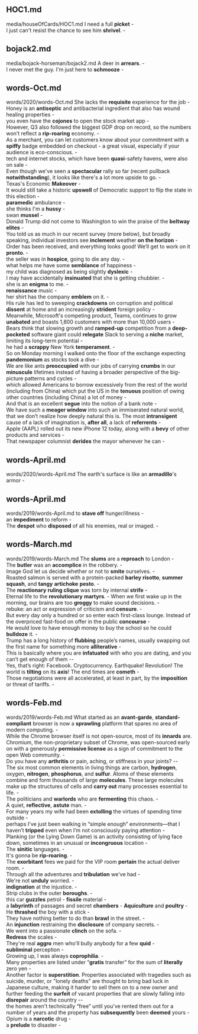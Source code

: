 

## HOC1.md ## 
media/houseOfCards/HOC1.md
I need a full **picket** -  
I just can't resist the chance to see him **shrivel**. -  

## bojack2.md ## 
media/bojack-horseman/bojack2.md
A deer in **arrears**. -  
I never met the guy. I'm just here to **schmooze** -  

## words-Oct.md ## 
words/2020/words-Oct.md
She lacks the **requisite** experience for the job -  
Honey is an **antiseptic** and antibacterial ingredient that also has wound healing properties -  
you even have the **cojones** to open the stock market app -  
However, Q3 also followed the biggest GDP drop on record, so the numbers won’t reflect a **rip-roaring** economy. -  
As a merchant, you can let customers know about your commitment with a **spiffy** badge embedded on checkout - a great visual, especially if your audience is eco-conscious. -  
tech and internet stocks, which have been **quasi**-safety havens, were also on sale -  
Even though we've seen a **spectacular** rally so far (recent pullback **notwithstanding**), it looks like there's a lot more upside to go. -  
Texas's Economic **Makeover** -  
It would still take a historic **upswell** of Democratic support to flip the state in this election -  
**paramedic** ambulance -  
she thinks I'm a **hussy** -  
swan **mussel** -  
Donald Trump did not come to Washington to win the praise of the **beltway elites** -  
You told us as much in our recent survey (more below), but broadly speaking, individual investors see **inclement** weather **on the horizon** -  
Order has been received, and everything looks good! We’ll get to work on it **pronto**. -  
the seller was in **hospice**, going to die any day. -  
what helps me have some **semblance** of happiness -  
my child was diagnosed as being slightly **dyslexic** -  
I may have accidentally **insinuated** that she is getting chubbier. -  
she is an **enigma** to me. -  
**renaissance** music -   
her shirt has the company **emblem** on it. -  
His rule has led to sweeping **crackdowns** on corruption and political **dissent** at home and an increasingly **strident** foreign policy -  
Meanwhile, Microsoft's competing product, Teams, continues to grow **unabated** and boasts 1,800 customers with more than 10,000 users -  
Bears think that slowing growth and **ramped-up** competition from a **deep-pocketed** software giant could **relegate** Slack to serving a **niche** market, limiting its long-term potential -  
he had a **scrappy** New York **temperament**. -  
So on Monday morning I walked onto the floor of the exchange expecting **pandemonium** as stocks took a dive -  
We are like ants **preoccupied** with our jobs of carrying **crumbs** in our **minuscule** lifetimes instead of having a broader perspective of the big-picture patterns and cycles -  
which allowed Americans to borrow excessively from the rest of the world (including from China) which put the US in the **tenuous** position of owing other countries (including China) a lot of money -  
And that is an excellent **segue** into the notion of a bank note -  
We have such a **meager window** into such an immiserated natural world, that we don’t realize how deeply natural this is. The most **intransigent** cause of a lack of imagination is, **after all**, a lack of **referrents** -  
Apple (AAPL) rolled out its new iPhone 12 today, along with a **bevy** of other products and services -  
That newspaper columnist **derides** the mayor whenever he can -   

## words-April.md ## 
words/2020/words-April.md
The earth's surface is like an **armadillo**'s armor -  

## words-April.md ## 
words/2019/words-April.md
to **stave off** hunger/illness -  
an **impediment** to reform -  
The **despot** who **disposed** of all his enemies, real or imaged. -  

## words-March.md ## 
words/2019/words-March.md
The **slums** are a **reproach** to London -   
The **butler** was an **accomplice** in the robbery. -  
Image God let us decide whether or not to **smite** ourselves. -   
Roasted salmon is served with a protein-packed **barley** **risotto**, **summer squash**, and **tangy** **artichoke** **pesto**. -  
The **reactionary** **ruling clique** was torn by internal **strife** -  
Eternal life to the **revolutionary** **martyrs**.  - 
When we first wake up in the morning, our brains are too **groggy** to make sound decisions. -  
rebuke: an act or expression of criticism and **censure**. -  
But every day only a hundred or so enter each first-class lounge. Instead of the overpriced fast-food on offer in the public **concourse** -  
He would love to have enough money to buy the school so he could **bulldoze** it. -  
Trump has a long history of **flubbing** people’s names, usually swapping out the first name for something more **alliterative** -  
This is basically where you are **infatuated** with who you are dating, and you can’t get enough of them --  
Yes, that’s right: Facebook. Cryptocurrency. Earthquake! Revolution! The world is **tilting** on its **axis**! The end times are **cometh** -  
Those negotiations were all accelerated, at least in part, by the **imposition** or threat of tariffs. -  

## words-Feb.md ## 
words/2019/words-Feb.md
What started as an **avant-garde**, **standard-compliant** browser is now a **sprawling** platform that spares no area of modern computing. -   
While the Chrome browser itself is not open-source, most of its **innards** are. Chromium, the non-proprietary subset of Chrome, was open-sourced early on with a generously **permissive license** as a sign of commitment to the open Web community. -  
Do you have any **arthritis** or pain, aching, or stiffness in your joints? --  
The six most common elements in living things are carbon, **hydrogen**, oxygen, **nitrogen**, **phosphorus**, and **sulfur**. Atoms of these elements combine and form thousands of large **molecules**. These large molecules make up the structures of cells and **carry out** many processes essential to life. -   
The politicians and **warlords** who are **fermenting** this chaos. -   
A quiet, **reflective**, **astute** man. -   
For many years my wife had been **extolling** the virtues of spending time outside -   
perhaps I've just been walking in “simple enough” environments—that I haven’t **tripped** even when I’m not consciously paying attention -    
Planking (or the Lying Down Game) is an activity consisting of lying face down, sometimes in an unusual or **incongruous** location -  
The **sinitic** languages. -   
It's gonna be **rip-roaring**. -   
The **exorbitant** fees we paid for the VIP room **pertain** the actual deliver room. -   
Through all the adventures and **tribulation** we've had -  
We're not **unduly** worried. -   
**indignation** at the injustice. -   
Strip clubs in the outer **boroughs**. -   
this car **guzzles** petrol - 
**fissile** material -   
a **labyrinth** of passages and secret **chambers** - 
**Aquiculture** and **poultry** - 
He **thrashed** the boy with a stick -  
They have nothing better to do than **brawl** in the street. -   
An **injunction** restraining the **disclosure** of company secrets. -   
We went into a passionate **clinch** on the sofa. -   
**Redress** the scales -  
They're real **aggro** men who'll bully anybody for a few **quid** -   
**subliminal** perception -   
Growing up, I was always **coprophilia**. -   
Many properties are listed under “**gratis** transfer” for the sum of **literally** zero yen -   
Another factor is **superstition**. Properties associated with tragedies such as suicide, murder, or "lonely deaths" are thought to bring bad luck in Japanese culture, making it harder to sell them on to a new owner and further feeding the **surfeit** of vacant properties that are slowly falling into **disrepair** around the country --    
the homes aren't technically “free” until you've rented them out for a number of years and the property has **subsequently** been **deemed** yours - 
Opium is a **narcotic** drug -  
a **prelude** to disaster -  
